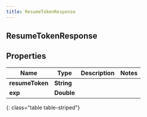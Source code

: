 ```yaml
---
title: ResumeTokenResponse
---
```

## ResumeTokenResponse


## Properties

| Name | Type | Description | Notes |
| ------------ | ------------- | ------------- | ------------- |
| **resumeToken** | <!----><!---->**String**<!----> |  |  |
| **exp** | <!----><!---->**Double**<!----> |  |  |
{: class="table table-striped"}



